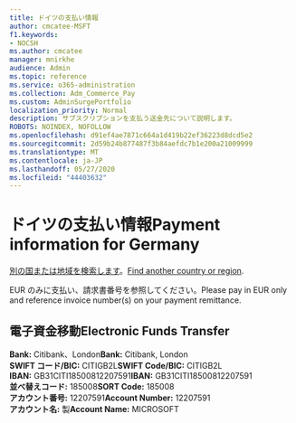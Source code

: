 ```yaml
---
title: ドイツの支払い情報
author: cmcatee-MSFT
f1.keywords:
- NOCSH
ms.author: cmcatee
manager: mnirkhe
audience: Admin
ms.topic: reference
ms.service: o365-administration
ms.collection: Adm_Commerce_Pay
ms.custom: AdminSurgePortfolio
localization_priority: Normal
description: サブスクリプションを支払う送金先について説明します。
ROBOTS: NOINDEX, NOFOLLOW
ms.openlocfilehash: d91ef4ae7871c664a1d419b22ef36223d8dcd5e2
ms.sourcegitcommit: 2d59b24b877487f3b84aefdc7b1e200a21009999
ms.translationtype: MT
ms.contentlocale: ja-JP
ms.lasthandoff: 05/27/2020
ms.locfileid: "44403632"
---
```

# <a name="payment-information-for-germany"></a><span data-ttu-id="8d4e1-103">ドイツの支払い情報</span><span class="sxs-lookup"><span data-stu-id="8d4e1-103">Payment information for Germany</span></span>

<span data-ttu-id="8d4e1-104">[別の国または地域を検索します](../billing-and-payments/pay-for-your-subscription.md)。</span><span class="sxs-lookup"><span data-stu-id="8d4e1-104">[Find another country or region](../billing-and-payments/pay-for-your-subscription.md).</span></span>

<span data-ttu-id="8d4e1-105">EUR のみに支払い、請求書番号を参照してください。</span><span class="sxs-lookup"><span data-stu-id="8d4e1-105">Please pay in EUR only and reference invoice number(s) on your payment remittance.</span></span>

## <a name="electronic-funds-transfer"></a><span data-ttu-id="8d4e1-106">電子資金移動</span><span class="sxs-lookup"><span data-stu-id="8d4e1-106">Electronic Funds Transfer</span></span>

<span data-ttu-id="8d4e1-107">**Bank:** Citibank、London</span><span class="sxs-lookup"><span data-stu-id="8d4e1-107">**Bank:** Citibank, London</span></span>  
<span data-ttu-id="8d4e1-108">**SWIFT コード/BIC:** CITIGB2L</span><span class="sxs-lookup"><span data-stu-id="8d4e1-108">**SWIFT Code/BIC:** CITIGB2L</span></span>  
<span data-ttu-id="8d4e1-109">**IBAN:** GB31CITI18500812207591</span><span class="sxs-lookup"><span data-stu-id="8d4e1-109">**IBAN:** GB31CITI18500812207591</span></span>  
<span data-ttu-id="8d4e1-110">**並べ替えコード:** 185008</span><span class="sxs-lookup"><span data-stu-id="8d4e1-110">**SORT Code:** 185008</span></span>  
<span data-ttu-id="8d4e1-111">**アカウント番号:** 12207591</span><span class="sxs-lookup"><span data-stu-id="8d4e1-111">**Account Number:** 12207591</span></span>  
<span data-ttu-id="8d4e1-112">**アカウント名:** 製</span><span class="sxs-lookup"><span data-stu-id="8d4e1-112">**Account Name:** MICROSOFT</span></span> 